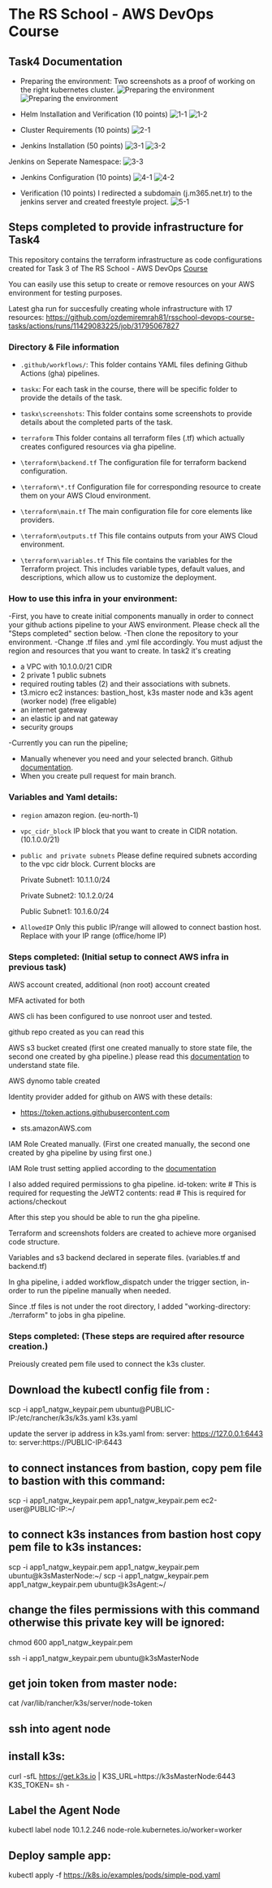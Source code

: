
# The RS School - AWS DevOps Course
## Task4 Documentation

- Preparing the environment: Two screenshots as a proof of working on the right kubernetes cluster.
![Preparing the environment](https://github.com/ozdemiremrah81/rsschool-devops-course-tasks/blob/task4/task4/screenshots/0kubeconfig.png)
![Preparing the environment](https://github.com/ozdemiremrah81/rsschool-devops-course-tasks/blob/task4/task4/screenshots/0public_ip.png)


- Helm Installation and Verification (10 points)
![1-1](https://github.com/ozdemiremrah81/rsschool-devops-course-tasks/blob/task4/task4/screenshots/1helm%20and%20nginx%20installation%20verification.png)
![1-2](https://github.com/ozdemiremrah81/rsschool-devops-course-tasks/blob/task4/task4/screenshots/1helm%20and%20nginx%20installation%20verification2.png)


- Cluster Requirements (10 points)
![2-1](https://github.com/ozdemiremrah81/rsschool-devops-course-tasks/blob/task4/task4/screenshots/2ClusterRequirements_pvc_created.png)


- Jenkins Installation (50 points)
![3-1](https://github.com/ozdemiremrah81/rsschool-devops-course-tasks/blob/task4/task4/screenshots/3Jenkins%20Installation.png)
![3-2](https://github.com/ozdemiremrah81/rsschool-devops-course-tasks/blob/task4/task4/screenshots/3_jenkins_over_internet.png)

Jenkins on Seperate Namespace:
![3-3](https://github.com/ozdemiremrah81/rsschool-devops-course-tasks/blob/task4/task4/screenshots/3_jenkins_seperate_namespace.png)


- Jenkins Configuration (10 points)
![4-1](https://github.com/ozdemiremrah81/rsschool-devops-course-tasks/blob/task4/task4/screenshots/4Jenkins_on_persistantVolume.png)
![4-2](https://github.com/ozdemiremrah81/rsschool-devops-course-tasks/blob/task4/task4/screenshots/4jenkins_on_persistantVolume-2.png)



- Verification (10 points)
I redirected a subdomain (j.m365.net.tr) to the jenkins server and created freestyle project.
![5-1](https://github.com/ozdemiremrah81/rsschool-devops-course-tasks/blob/task4/task4/screenshots/5Jenkins_FreeStyle_Project.png)



## Steps completed to provide infrastructure for Task4
This repository contains the terraform infrastructure as code configurations created for Task 3 of The RS School - AWS DevOps [Course](https://github.com/rolling-scopes-school/tasks/blob/master/devops/modules/2_cluster-configuration/task_3.md)

You can easily use this setup to create or remove resources on your AWS environment for testing purposes.

Latest gha run for succesfully creating whole infrastructure with 17 resources:
https://github.com/ozdemiremrah81/rsschool-devops-course-tasks/actions/runs/11429083225/job/31795067827

### Directory & File information

- `.github/workflows/`: This folder contains YAML files defining Github Actions (gha) pipelines.

- `taskx`: For each task in the course, there will be specific folder to provide the details of the task.

- `taskx\screenshots`: This folder contains some screenshots to provide details about the completed parts of the task.

- `terraform` This folder contains all terraform files (.tf) which actually creates configured resources via gha pipeline.

- `\terraform\backend.tf` The configuration file for terraform backend configuration.

- `\terraform\*.tf` Configuration file for corresponding resource to create them on your AWS Cloud environment.

- `\terraform\main.tf` The main configuration file for core elements like providers.

- `\terraform\outputs.tf` This file contains outputs from your AWS Cloud environment.

- `\terraform\variables.tf` This file contains the variables for the Terraform project. This includes variable types, default values, and descriptions, which allow us to customize the deployment.

### How to use this infra in your environment:

-First, you have to create initial components manually in order to connect your github actions pipeline to your AWS environment. Please check all the "Steps completed" section below.
-Then clone the repository to your environment.
-Change .tf files and .yml file accordingly. You must adjust the region and resources that you want to create. In task2 it's creating
- a VPC with 10.1.0.0/21 CIDR
- 2 private 1 public subnets
- required routing tables (2) and their associations with subnets.
- t3.micro ec2 instances: bastion_host, k3s master node and k3s agent (worker node) (free eligable)
- an internet gateway
- an elastic ip and nat gateway
- security groups

-Currently you can run the pipeline;
- Manually whenever you need and your selected branch. Github [documentation](https://docs.github.com/en/actions/managing-workflow-runs-and-deployments/managing-workflow-runs/manually-running-a-workflow).
- When you create pull request for main branch.

### Variables and Yaml details:

- `region` amazon region. (eu-north-1)
- `vpc_cidr_block` IP block that you want to create in CIDR notation. (10.1.0.0/21)
- `public and private subnets` Please define required subnets according to the vpc cidr block. Current blocks are
  
  Private Subnet1: 10.1.1.0/24

  Private Subnet2: 10.1.2.0/24

  Public Subnet1:  10.1.6.0/24

- `AllowedIP` Only this public IP/range will allowed to connect bastion host. Replace with your IP range (office/home IP)

### Steps completed: (Initial setup to connect AWS infra in previous task)

AWS account created, additional (non root) account created

MFA activated for both

AWS cli has been configured to use nonroot user and tested.

github repo created as you can read this

AWS s3 bucket created (first one created manually to store state file, the second one created by gha pipeline.)
please read this [documentation](https://spacelift.io/blog/terraform-s3-backend:) to understand state file.

AWS dynomo  table created

Identity provider added for github on AWS with these details:

- https://token.actions.githubusercontent.com

- sts.amazonAWS.com

IAM Role Created manually. (First one created manually, the second one created by gha pipeline by using first one.)

IAM Role trust setting applied according to the [documentation](https://docs.github.com/en/actions/security-for-github-actions/security-hardening-your-deployments/configuring-openid-connect-in-amazon-web-services)

I also added required permissions to gha pipeline.
id-token: write # This is required for requesting the JeWT2
contents: read  # This is required for actions/checkout

After this step you should be able to run the gha pipeline.

Terraform and screenshots folders are created to achieve more organised code structure.

Variables and s3 backend declared in seperate files. (variables.tf and backend.tf)

In gha pipeline, i added workflow_dispatch under the trigger section, in-order to run the pipeline manually when needed.

Since .tf files is not under the root directory, I added "working-directory: ./terraform" to jobs in gha pipeline.


### Steps completed: (These steps are required after resource creation.)


Preiously created pem file used to connect the k3s cluster.

## Download the kubectl config file from : 

scp -i app1_natgw_keypair.pem ubuntu@PUBLIC-IP:/etc/rancher/k3s/k3s.yaml k3s.yaml

update the server ip address in k3s.yaml
from:    server: https://127.0.0.1:6443
to:  server:https://PUBLIC-IP:6443

## to connect instances from bastion, copy pem file to bastion with this command:
scp -i app1_natgw_keypair.pem app1_natgw_keypair.pem ec2-user@PUBLIC-IP:~/

## to connect k3s instances from bastion host copy pem file to k3s instances:

scp -i app1_natgw_keypair.pem app1_natgw_keypair.pem ubuntu@k3sMasterNode:~/
scp -i app1_natgw_keypair.pem app1_natgw_keypair.pem ubuntu@k3sAgent:~/


## change the files permissions with this command otherwise this private key will be ignored:
chmod 600 app1_natgw_keypair.pem

ssh -i app1_natgw_keypair.pem ubuntu@k3sMasterNode

## get join token from master node: 
cat /var/lib/rancher/k3s/server/node-token

## ssh into agent node

## install k3s:
curl -sfL https://get.k3s.io | K3S_URL=https://k3sMasterNode:6443 K3S_TOKEN=<your token> sh -

## Label the Agent Node
kubectl label node 10.1.2.246 node-role.kubernetes.io/worker=worker

## Deploy sample app:
 kubectl apply -f https://k8s.io/examples/pods/simple-pod.yaml

